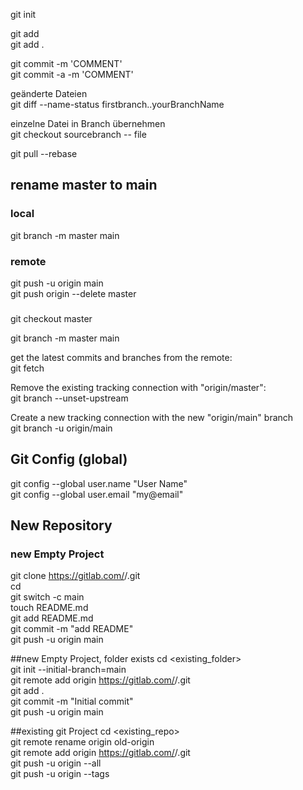 git init

git add <FILE><br>
git add .

git commit -m 'COMMENT'<br>
git commit -a -m 'COMMENT'

geänderte Dateien<br>
git diff --name-status firstbranch..yourBranchName

einzelne Datei in Branch übernehmen<br>
git checkout sourcebranch -- file

git pull --rebase

## rename master to main
### local
git branch -m master main

### remote
git push -u origin main<br>
git push origin --delete master

###
git checkout master

git branch -m master main

get the latest commits and branches from the remote:<br>
git fetch

Remove the existing tracking connection with "origin/master":<br>
git branch --unset-upstream

Create a new tracking connection with the new "origin/main" branch<br>
git branch -u origin/main


## Git Config (global)
git config --global user.name "User Name"<br>
git config --global user.email "my@email"

## New Repository
### new Empty Project
git clone https://gitlab.com/<user>/<project>.git<br>
cd <project><br>
git switch -c main<br>
touch README.md<br>
git add README.md<br>
git commit -m "add README"<br>
git push -u origin main

##new Empty Project, folder exists
cd <existing_folder><br>
git init --initial-branch=main<br>
git remote add origin https://gitlab.com/<user>/<project>.git<br>
git add .<br>
git commit -m "Initial commit"<br>
git push -u origin main<br>

##existing git Project
cd <existing_repo><br>
git remote rename origin old-origin<br>
git remote add origin https://gitlab.com/<user>/<project>.git<br>
git push -u origin --all<br>
git push -u origin --tags
